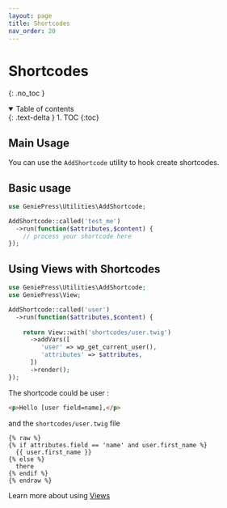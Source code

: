 ```yaml
---
layout: page 
title: Shortcodes
nav_order: 20
---
```


# Shortcodes

{: .no_toc }
<details open markdown="block">
  <summary>
    Table of contents
  </summary>
  {: .text-delta }
1. TOC
{:toc}
</details>

## Main Usage

You can use the `AddShortcode` utility to hook create shortcodes.

## Basic usage

```php
use GeniePress\Utilities\AddShortcode;

AddShortcode::called('test_me')
  ->run(function($attributes,$content) {
    // process your shortcode here
});
```

## Using Views with Shortcodes

```php
use GeniePress\Utilities\AddShortcode;
use GeniePress\View;

AddShortcode::called('user')
  ->run(function($attributes,$content) {
     
    return View::with('shortcodes/user.twig')
      ->addVars([
         'user' => wp_get_current_user(),
         'attributes' => $attributes,
      ])
      ->render();
});
```

The shortcode could be user :

```html
<p>Hello [user field=name],</p>
```

and the `shortcodes/user.twig` file

```twig
{% raw %}
{% if attributes.field == 'name' and user.first_name %}
  {{ user.first_name }}
{% else %}
  there
{% endif %}
{% endraw %}
```

Learn more about using [Views](../views/)
